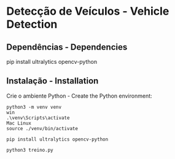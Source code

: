 # Detecção de Veículos - Vehicle Detection


## Dependências - Dependencies

pip install ultralytics opencv-python


## Instalação - Installation

Crie o ambiente Python - Create the Python environment:

```
python3 -m venv venv
win
.\venv\Scripts\activate 
Mac Linux
source ./venv/bin/activate
```

```
pip install ultralytics opencv-python
```

```
python3 treino.py
```
